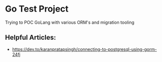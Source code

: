 # Go Test Project

Trying to POC GoLang with various ORM's and migration tooling


## Helpful Articles:

- https://dev.to/karanpratapsingh/connecting-to-postgresql-using-gorm-24fj
